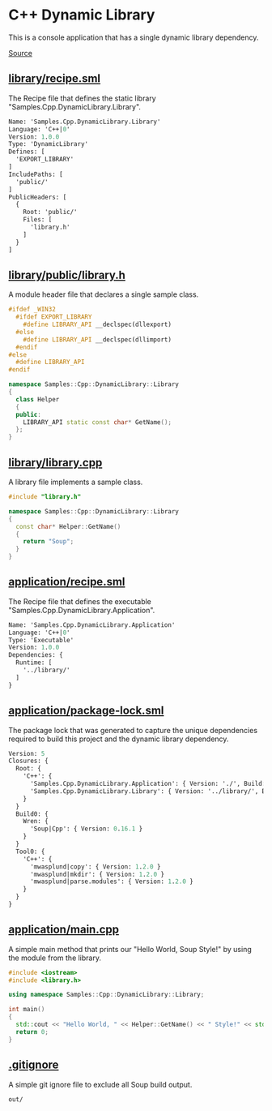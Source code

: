 # C++ Dynamic Library
This is a console application that has a single dynamic library dependency.

[Source](https://github.com/soup-build/soup/tree/main/samples/cpp/dynamic-library)

## [library/recipe.sml](https://github.com/soup-build/soup/tree/main/samples/cpp/dynamic-library/library/recipe.sml)
The Recipe file that defines the static library "Samples.Cpp.DynamicLibrary.Library".
```sml
Name: 'Samples.Cpp.DynamicLibrary.Library'
Language: 'C++|0'
Version: 1.0.0
Type: 'DynamicLibrary'
Defines: [
  'EXPORT_LIBRARY'
]
IncludePaths: [
  'public/'
]
PublicHeaders: [
  {
    Root: 'public/'
    Files: [
      'library.h'
    ]
  }
]
```

## [library/public/library.h](https://github.com/soup-build/soup/tree/main/samples/cpp/dynamic-library/library/public/library.h)
A module header file that declares a single sample class.
```cpp
#ifdef _WIN32
  #ifdef EXPORT_LIBRARY
    #define LIBRARY_API __declspec(dllexport)
  #else
    #define LIBRARY_API __declspec(dllimport)
  #endif
#else
  #define LIBRARY_API
#endif

namespace Samples::Cpp::DynamicLibrary::Library
{
  class Helper
  {
  public:
    LIBRARY_API static const char* GetName();
  };
}
```

## [library/library.cpp](https://github.com/soup-build/soup/tree/main/samples/cpp/dynamic-library/library/library.cpp)
A library file implements a sample class.
```cpp
#include "library.h"

namespace Samples::Cpp::DynamicLibrary::Library
{
  const char* Helper::GetName()
  {
    return "Soup";
  }
}
```

## [application/recipe.sml](https://github.com/soup-build/soup/tree/main/samples/cpp/dynamic-library/application/recipe.sml)
The Recipe file that defines the executable "Samples.Cpp.DynamicLibrary.Application".
```sml
Name: 'Samples.Cpp.DynamicLibrary.Application'
Language: 'C++|0'
Type: 'Executable'
Version: 1.0.0
Dependencies: {
  Runtime: [
    '../library/'
  ]
}
```

## [application/package-lock.sml](https://github.com/soup-build/soup/tree/main/samples/cpp/dynamic-library/application/package-lock.sml)
The package lock that was generated to capture the unique dependencies required to build this project and the dynamic library dependency.
```sml
Version: 5
Closures: {
  Root: {
    'C++': {
      'Samples.Cpp.DynamicLibrary.Application': { Version: './', Build: 'Build0', Tool: 'Tool0' }
      'Samples.Cpp.DynamicLibrary.Library': { Version: '../library/', Build: 'Build0', Tool: 'Tool0' }
    }
  }
  Build0: {
    Wren: {
      'Soup|Cpp': { Version: 0.16.1 }
    }
  }
  Tool0: {
    'C++': {
      'mwasplund|copy': { Version: 1.2.0 }
      'mwasplund|mkdir': { Version: 1.2.0 }
      'mwasplund|parse.modules': { Version: 1.2.0 }
    }
  }
}
```

## [application/main.cpp](https://github.com/soup-build/soup/tree/main/samples/cpp/dynamic-library/application/main.cpp)
A simple main method that prints our "Hello World, Soup Style!" by using the module from the library.
```cpp
#include <iostream>
#include <library.h>

using namespace Samples::Cpp::DynamicLibrary::Library;

int main()
{
  std::cout << "Hello World, " << Helper::GetName() << " Style!" << std::endl;
  return 0;
}
```

## [.gitignore](https://github.com/soup-build/soup/tree/main/samples/cpp/dynamic-library/)
A simple git ignore file to exclude all Soup build output.
```
out/
```